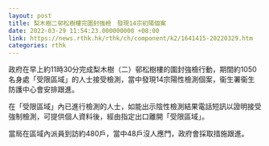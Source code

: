 ```yaml
---
layout: post
title: 梨木樹二邨松樹樓完圍封強檢　發現14宗初陽個案
date: 2022-03-29 11:54:23.000000000 +08:00
link: https://news.rthk.hk/rthk/ch/component/k2/1641415-20220329.htm
categories: rthk
---
```


政府在早上約11時30分完成梨木樹（二）邨松樹樓的圍封強檢行動，期間約1050名身處「受限區域」的人士接受檢測，當中發現14宗陽性檢測個案，衞生署衞生防護中心會安排跟進。

在「受限區域」內已進行檢測的人士，如能出示陰性檢測結果電話短訊以證明接受強制檢測，可提供個人資料後，經由指定出口離開「受限區域」。
 
當局在區域內派員到訪約480戶，當中48戶沒人應門，政府會採取措施跟進。
